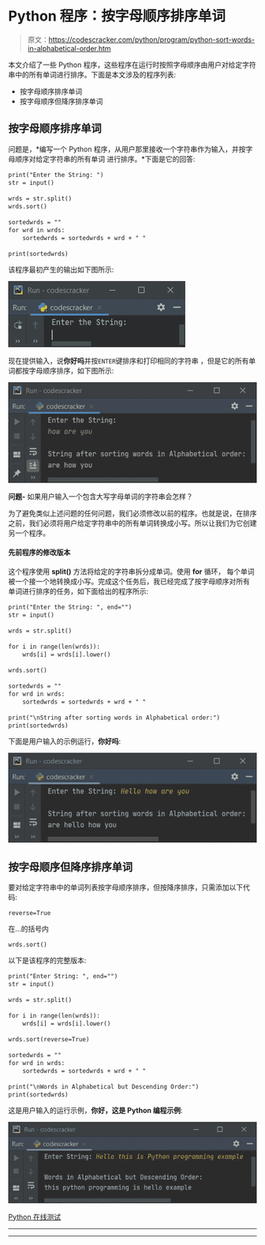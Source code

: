 # Python 程序：按字母顺序排序单词

> 原文：<https://codescracker.com/python/program/python-sort-words-in-alphabetical-order.htm>

本文介绍了一些 Python 程序，这些程序在运行时按照字母顺序由用户对给定字符串中的所有单词进行排序。下面是本文涉及的程序列表:

*   按字母顺序排序单词
*   按字母顺序但降序排序单词

## 按字母顺序排序单词

问题是，*编写一个 Python 程序，从用户那里接收一个字符串作为输入，并按字母顺序对给定字符串的所有单词 进行排序。*下面是它的回答:

```
print("Enter the String: ")
str = input()

wrds = str.split()
wrds.sort()

sortedwrds = ""
for wrd in wrds:
    sortedwrds = sortedwrds + wrd + " "

print(sortedwrds)
```

该程序最初产生的输出如下图所示:

![python sort words in alphabetical order](img/e90372446f7afbbb345c0cbd8df61fb5.png)

现在提供输入，说**你好吗**并按`ENTER`键排序和打印相同的字符串 ，但是它的所有单词都按字母顺序排序，如下图所示:

![sort words in alphabetical order python](img/0068dea6d5f4c86002120e833f6ba107.png)

**问题-** 如果用户输入一个包含大写字母单词的字符串会怎样？

为了避免类似上述问题的任何问题，我们必须修改以前的程序。也就是说，在排序之前，我们必须将用户给定字符串中的所有单词转换成小写。所以让我们为它创建另一个程序。

#### 先前程序的修改版本

这个程序使用 **split()** 方法将给定的字符串拆分成单词。使用 **for** 循环， 每个单词被一个接一个地转换成小写。完成这个任务后，我已经完成了按字母顺序对所有 单词进行排序的任务，如下面给出的程序所示:

```
print("Enter the String: ", end="")
str = input()

wrds = str.split()

for i in range(len(wrds)):
    wrds[i] = wrds[i].lower()

wrds.sort()

sortedwrds = ""
for wrd in wrds:
    sortedwrds = sortedwrds + wrd + " "

print("\nString after sorting words in Alphabetical order:")
print(sortedwrds)
```

下面是用户输入的示例运行，**你好吗**:

![python program sort words in alphabetical](img/aa4010ce0473a05f1884a738f4ee6541.png)

## 按字母顺序但降序排序单词

要对给定字符串中的单词列表按字母顺序排序，但按降序排序，只需添加以下代码:

```
reverse=True
```

在…的括号内

```
wrds.sort()
```

以下是该程序的完整版本:

```
print("Enter String: ", end="")
str = input()

wrds = str.split()

for i in range(len(wrds)):
    wrds[i] = wrds[i].lower()

wrds.sort(reverse=True)

sortedwrds = ""
for wrd in wrds:
    sortedwrds = sortedwrds + wrd + " "

print("\nWords in Alphabetical but Descending Order:")
print(sortedwrds)
```

这是用户输入的运行示例，**你好，这是 Python 编程示例**:

![sort words in descending order python](img/a306f19fea7eb8fea820250293552388.png)

[Python 在线测试](/exam/showtest.php?subid=10)

* * *

* * *